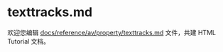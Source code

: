 texttracks.md
===

欢迎您编辑 <a target="__blank" href="https://github.com/jaywcjlove/html-tutorial/blob/main/docs/reference/av/property/texttracks.md">docs/reference/av/property/texttracks.md</a> 文件，共建 HTML Tutorial 文档。